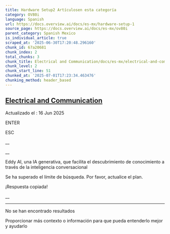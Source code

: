```yaml
---
title: Hardware Setup2 Artículosen esta categoría
category: OV80i
language: Spanish
url: https://docs.overview.ai/docs/es-mx/hardware-setup-1
source_page: https://docs.overview.ai/docs/es-mx/ov80i
parent_category: Spanish Mexico
is_individual_article: true
scraped_at: '2025-06-30T17:20:48.296160'
chunk_id: 67a20681
chunk_index: 2
total_chunks: 3
chunk_title: Electrical and Communication/docs/es-mx/electrical-and-communication-1
chunk_level: 2
chunk_start_line: 51
chunked_at: '2025-07-01T17:23:34.463476'
chunking_method: header_based
---
```


## [Electrical and Communication](/docs/es-mx/electrical-and-communication-1)

Actualizado el : 16 Jun 2025

ENTER

ESC

 __

__

Eddy AI, una IA generativa, que facilita el descubrimiento de conocimiento a través de la inteligencia conversacional

Se ha superado el límite de búsqueda. Por favor, actualice el plan.

¡Respuesta copiada\!

__

__ __

No se han encontrado resultados

Proporcionar más contexto o información para que pueda entenderlo mejor y ayudarlo
